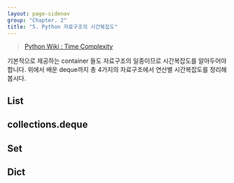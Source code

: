 ```yaml
---
layout: page-sidenav
group: "Chapter. 2"
title: "5. Python 자료구조의 시간복잡도"
---
```


> [Python Wiki : Time Complexity](https://wiki.python.org/moin/TimeComplexity)

기본적으로 제공하는 container 들도 자료구조의 일종이므로 시간복잡도를 알아두어야 합니다. 위에서 배운 deque까지 총 4가지의 자료구조에서 연산별 시간복잡도를 정리해봅시다.

## List

## collections.deque

## Set

## Dict